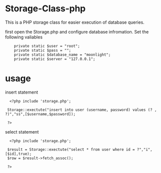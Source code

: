 # Storage-Class-php
This is a PHP storage class for easier execution of database queries.  

first open the Storage.php and configure database infromation. Set the following valiables
~~~     
    private static $user = "root";
    private static $pass = "";
    private static $database_name = "moonlight";
    private static $server = "127.0.0.1";
~~~
# usage

insert statement
~~~
  <?php include 'storage.php';
 
 Storage::exectute("insert into user (username, password) values (? , ?)","ss",[$username,$password]);
 
 ?>
~~~

select statement
~~~
  <?php include 'storage.php';
 
 $result = Storage::exectute("select * from user where id = ?","i",[$id],true);
 $row = $result->fetch_assoc();
 
 ?>
~~~
